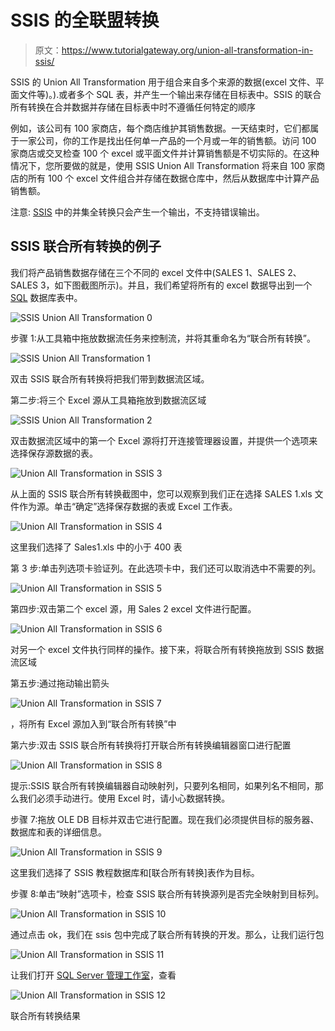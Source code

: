 # SSIS 的全联盟转换

> 原文：<https://www.tutorialgateway.org/union-all-transformation-in-ssis/>

SSIS 的 Union All Transformation 用于组合来自多个来源的数据(excel 文件、平面文件等)。).或者多个 SQL 表，并产生一个输出来存储在目标表中。SSIS 的联合所有转换在合并数据并存储在目标表中时不遵循任何特定的顺序

例如，该公司有 100 家商店，每个商店维护其销售数据。一天结束时，它们都属于一家公司，你的工作是找出任何单一产品的一个月或一年的销售额。访问 100 家商店或交叉检查 100 个 excel 或平面文件并计算销售额是不切实际的。在这种情况下，您所要做的就是，使用 SSIS Union All Transformation 将来自 100 家商店的所有 100 个 excel 文件组合并存储在数据仓库中，然后从数据库中计算产品销售额。

注意: [SSIS](https://www.tutorialgateway.org/ssis/) 中的并集全转换只会产生一个输出，不支持错误输出。

## SSIS 联合所有转换的例子

我们将产品销售数据存储在三个不同的 excel 文件中(SALES 1、SALES 2、SALES 3，如下图截图所示)。并且，我们希望将所有的 excel 数据导出到一个 [SQL](https://www.tutorialgateway.org/sql/) 数据库表中。

![SSIS Union All Transformation 0](img/2d1ba4751a64126c8eb2b7feac273ee1.png)

步骤 1:从工具箱中拖放数据流任务来控制流，并将其重命名为“联合所有转换”。

![SSIS Union All Transformation 1](img/84d076bb67dc81b65b496961f7dfb3f0.png)

双击 SSIS 联合所有转换将把我们带到数据流区域。

第二步:将三个 Excel 源从工具箱拖放到数据流区域

![SSIS Union All Transformation 2](img/70e23dd3d3b49716536c4a7a2675c4c3.png)

双击数据流区域中的第一个 Excel 源将打开连接管理器设置，并提供一个选项来选择保存源数据的表。

![Union All Transformation in SSIS 3](img/6ceaa710baf3f465082d359e1a867c62.png)

从上面的 SSIS 联合所有转换截图中，您可以观察到我们正在选择 SALES 1.xls 文件作为源。单击“确定”选择保存数据的表或 Excel 工作表。

![Union All Transformation in SSIS 4](img/526373346b8bc39486d1dad47488407a.png)

这里我们选择了 Sales1.xls 中的小于 400 表

第 3 步:单击列选项卡验证列。在此选项卡中，我们还可以取消选中不需要的列。

![Union All Transformation in SSIS 5](img/3797fc20b2ee84343d5b2b8fb0ec470d.png)

第四步:双击第二个 excel 源，用 Sales 2 excel 文件进行配置。

![Union All Transformation in SSIS 6](img/af006638ad89cc50d394beab743a6f71.png)

对另一个 excel 文件执行同样的操作。接下来，将联合所有转换拖放到 SSIS 数据流区域

第五步:通过拖动输出箭头

![Union All Transformation in SSIS 7](img/b7178bfee2530391de105253beabb669.png)

，将所有 Excel 源加入到“联合所有转换”中

第六步:双击 SSIS 联合所有转换将打开联合所有转换编辑器窗口进行配置

![Union All Transformation in SSIS 8](img/c0ca18768e23d9154d51fc3fd3ad9d6e.png)

提示:SSIS 联合所有转换编辑器自动映射列，只要列名相同，如果列名不相同，那么我们必须手动进行。使用 Excel 时，请小心数据转换。

步骤 7:拖放 OLE DB 目标并双击它进行配置。现在我们必须提供目标的服务器、数据库和表的详细信息。

![Union All Transformation in SSIS 9](img/203bb565990af9db8b9782dc02d3cb26.png)

这里我们选择了 SSIS 教程数据库和[联合所有转换]表作为目标。

步骤 8:单击“映射”选项卡，检查 SSIS 联合所有转换源列是否完全映射到目标列。

![Union All Transformation in SSIS 10](img/7f4aa1396a03ad6c96fdcb3372f971b0.png)

通过点击 ok，我们在 ssis 包中完成了联合所有转换的开发。那么，让我们运行包

![Union All Transformation in SSIS 11](img/fbbaf6f7b5294c57dd33f219294c50ec.png)

让我们打开 [SQL Server 管理工作室](https://www.tutorialgateway.org/sql/)，查看

![Union All Transformation in SSIS 12](img/3c18a93505f5a155ad32eb317130eb68.png)

联合所有转换结果